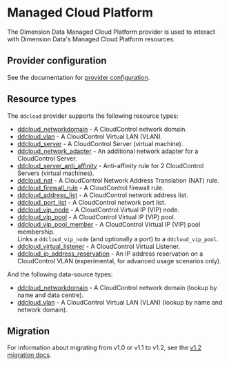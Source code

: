 # Managed Cloud Platform

The Dimension Data Managed Cloud Platform provider is used to interact with Dimension Data's Managed Cloud Platform resources.

## Provider configuration

See the documentation for [provider configuration](provider.md).

## Resource types

The `ddcloud` provider supports the following resource types:

* [ddcloud_networkdomain](resource_types/networkdomain.md) - A CloudControl network domain.
* [ddcloud_vlan](resource_types/vlan.md) - A CloudControl Virtual LAN (VLAN).
* [ddcloud_server](resource_types/server.md) - A CloudControl Server (virtual machine).
* [ddcloud_network_adapter](resource_types/network_adapter.md) - An additional network adapter for a CloudControl Server.
* [ddcloud_server_anti_affinity](resource_types/server_anti_affinity.md) - Anti-affinity rule for 2 CloudControl Servers (virtual machines).
* [ddcloud_nat](resource_types/nat.md) - A CloudControl Network Address Translation (NAT) rule.
* [ddcloud_firewall_rule](resource_types/firewall_rule.md) - A CloudControl firewall rule.
* [ddcloud_address_list](resource_types/address_list.md) - A CloudControl network address list.
* [ddcloud_port_list](resource_types/port_list.md) - A CloudControl network port list.
* [ddcloud_vip_node](resource_types/vip_node.md) - A CloudControl Virtual IP (VIP) node.
* [ddcloud_vip_pool](resource_types/vip_pool.md) - A CloudControl Virtual IP (VIP) pool.
* [ddcloud_vip_pool_member](resource_types/vip_pool_member.md) - A CloudControl Virtual IP (VIP) pool membership.  
Links a `ddcloud_vip_node` (and optionally a port) to a `ddcloud_vip_pool`.
* [ddcloud_virtual_listener](resource_types/virtual_listener.md) - A CloudControl Virtual Listener.
* [ddcloud_ip_address_reservation](resource_types/ip_address_reservation.md) - An IP address reservation on a CloudControl VLAN (experimental, for advanced usage scenarios only).

And the following data-source types:

* [ddcloud_networkdomain](datasource_types/networkdomain.md) - A CloudControl network domain (lookup by name and data centre).
* [ddcloud_vlan](datasource_types/vlan.md) - A CloudControl Virtual LAN (VLAN) (lookup by name and network domain).

## Migration

For information about migrating from v1.0 or v1.1 to v1.2, see the [v1.2 migration docs](migrating/v1.1-v1.2.md).
